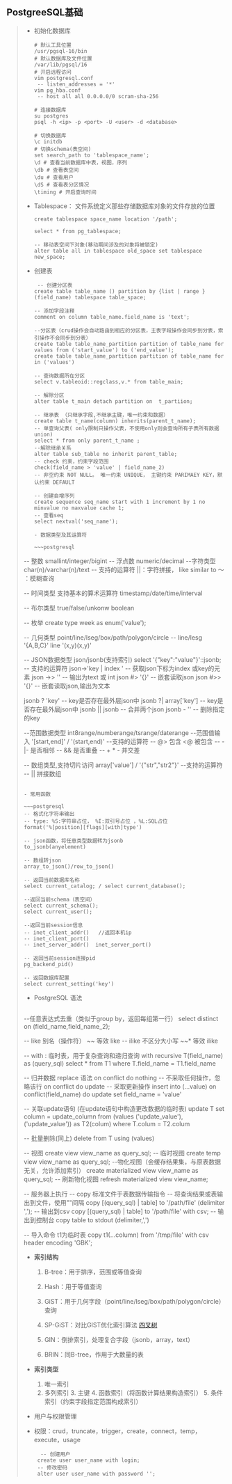 ## PostgreeSQL基础

> - 初始化数据库
>
>   ~~~shell
>   # 默认工具位置
>   /usr/pgsql-16/bin
>   # 默认数据库及文件位置
>   /var/lib/pgsql/16
>   # 开启远程访问
>   vim postgresql.conf
>    -- listen_addresses = '*'
>   vim pg_hba.conf
>    -- host all all 0.0.0.0/0 scram-sha-256
>
>   # 连接数据库
>   su postgres
>   psql -h <ip> -p <port> -U <user> -d <database>
>
>   # 切换数据库
>   \c initdb
>   # 切换schema(表空间)
>   set search_path to 'tablespace_name';
>   \d # 查看当前数据库中表，视图，序列
>   \db # 查看表空间
>   \du # 查看用户
>   \dS # 查看表分区情况
>   \timing # 开启查询时间
>   ~~~
>
> - Tablespace： 文件系统定义那些存储数据库对象的文件存放的位置
>
>   ~~~postgresql
>   create tablespace space_name location '/path';
>
>   select * from pg_tablespace;
>
>   -- 移动表空间下对象(移动期间涉及的对象将被锁定)
>   alter table all in tablespace old_space set tablespace new_space;
>   ~~~
>
> - 创建表
>
>   ~~~postgresql
>    -- 创建分区表
>   create table table_name () partition by {list | range }(field_name) tablespace table_space;
>     
>   -- 添加字段注释
>   comment on column table_name.field_name is 'text';
>     
>   --分区表（crud操作会自动路由到相应的分区表，主表字段操作会同步到分表，索引操作不会同步到分表）
>   create table table_name_partition partition of table_name for values from ('start_value') to ('end_value');
>   create table table_name_partition partition of table_name for in ('values')  
>     
>   -- 查询数据所在分区
>   select v.tableoid::regclass,v.* from table_main;
>     
>   -- 解除分区
>   alter table t_main detach partition on  t_partiion;
>     
>   -- 继承表 （只继承字段,不继承主键，唯一约束和数据）
>   create table t_name(column) inherits(parent_t_name);
>   -- 单查询父表( only限制只操作父表，不使用only则会查询所有子表所有数据union) 
>   select * from only parent_t_name ;
>   --解除继承关系
>   alter table sub_table no inherit parent_table;
>   -- check 约束，约束字段范围
>   check(field_name > 'value' | field_name_2)
>   -- 非空约束 NOT NULL。 唯一约束 UNIQUE， 主键约束 PARIMAEY KEY，默认约束 DEFAULT
>     
>   -- 创建自增序列
>   create sequence seq_name start with 1 increment by 1 no minvalue no maxvalue cache 1;
>   -- 查看seq
>   select nextval('seq_name');
>   
>   - 数据类型及其运算符
>
>   ~~~postgresql
>  -- 整数
>   smallint/integer/bigint
>   -- 浮点数
>   numeric/decimal 
>   --字符类型
>   char(n)/varchar(n)/text
>   -- 支持的运算符
>   ||：字符拼接， like  similar to  ～ ：模糊查询
> 
>   -- 时间类型 支持基本的算术运算符
>     timestamp/date/time/interval
> 
>   -- 布尔类型  true/false/unkonw
>     boolean
> 
>   -- 枚举
>     create type week as enum('value');
> 
>   -- 几何类型
>     point/line/lseg/box/path/polygon/circle
>   -- line/lesg '{A,B,C}' line '(x,y)(x,y)'
> 
>   -- JSON数据类型
>     json/jsonb(支持索引)
>   select '{"key":"value"}'::jsonb;
>   -- 支持的运算符
>   json->'key | index ' -- 获取json下标为index 或key的元素
>   json ->> ''          -- 输出为text 或 int
>   json #> '{}'         -- 嵌套读取json 
>   json #>> '{}'				 -- 嵌套读取json,输出为文本
> 
>   jsonb ? 'key'        -- key是否存在最外层json中
>     jsonb ?| array['key']  -- key是否存在最外层json中
>   jsonb || jsonb        -- 合并两个json
>   jsonb - ''            -- 删除指定的key
> 
>   --范围数据类型
>     int8range/numberange/tsrange/daterange
>   --范围值输入 '[start,end]' / '(start,end)'
>   --支持的运算符 
>   --  @> 包含 <@ 被包含
>   --  -|- 是否相邻
>   --  && 是否重叠
>   --  + * - 并交差
> 
>   -- 数组类型,支持切片访问
>     array['value'] / '{"str","str2"}'
>   --支持的运算符
>   -- || 拼接数组
>   ~~~
> 
> - 常用函数
>
>   ~~~postgresql
>  -- 格式化字符串输出
>   -- type: %S:字符串占位， %I:双引号占位 ，%L:SQL占位
>   format('%[position][flags][with]type')
> 
>   -- json函数，将任意类型数据转为jsonb
>  to_jsonb(anyelement)
> 
>   -- 数组转json
>  array_to_json()/row_to_json()
> 
>   -- 返回当前数据库名称
>  select current_catalog; / select current_database();
> 
>   --返回当前schema（表空间）
>  select current_schema();
>   select current_user();
> 
>   --返回当前session信息
>  -- inet_client_addr()   //返回本机ip
>   -- inet_client_port()
>   -- inet_server_addr()  inet_server_port()
> 
>   -- 返回当前session连接pid
>  pg_backend_pid()
> 
>   -- 返回数据库配置
>  select current_setting('key')
> 
>   ~~~
>
> - PostgreSQL 语法
>
>   ~~~postgresql
>  --任意表达式去重（类似于group by，返回每组第一行）
>   select distinct on (field_name,field_name_2);
> 
>   -- like 别名（操作符）
>     ~~ 等效 like
>   -- ilike 不区分大小写
>   ~~* 等效 ilike
> 
>   -- with : 临时表，用于复杂查询和递归查询
>     with recursive T(field_name) as (query_sql)
>   select * from T1 where T.field_name = T1.field_name
> 
>   -- 归并数据 replace 语法
>     on conflict do nothing  -- 不采取任何操作，忽略该行
>   on conflict do update   -- 采取更新操作
>   insert into (...value) on conflict(field_name) do update set field_name = 'value'
> 
>   -- 关联update语句 (在update语句中构造更改数据的临时表)
>     update T set column = update_column from (values ('update_value'),('update_value')) as T2(colum) where T.colum = T2.colum
> 
>   -- 批量删除(同上)
>     delete from T using (values)
> 
>   -- 视图
>     create view view_name as query_sql;
>   -- 临时视图
>   create temp view view_name as query_sql;
>   --物化视图（会缓存结果集，与原表数据无关，允许添加索引）
>   create materialized view view_name as query_sql;
>   -- 刷新物化视图
>   refresh materialized view view_name;
> 
>   -- 服务器上执行
>     -- copy 标准文件于表数据传输指令
>   -- 将查询结果或表输出到文件，使用""间隔
>   copy [(query_sql) | table]  to '/path/file' (delimiter ',');
>   -- 输出到csv
>   copy [(query_sql) | table]  to '/path/file' with csv;
>   -- 输出到控制台
>   copy table to stdout (delimiter,',')
> 
>   -- 导入命令 t1为临时表
>     copy t1(...column) from '/tmp/file' with csv header encoding 'GBK';
> 
>  - **索引结构**
>
>    1. B-tree：用于排序，范围或等值查询
>
>    2. Hash：用于等值查询
>
>    3. GiST：用于几何字段（point/line/lseg/box/path/polygon/circle）查询
>
>    4. SP-GiST：对比GIST优化索引算法 [四叉树](https://blog.csdn.net/hyman_c/article/details/119315210)
>
>    5. GIN：倒排索引，处理复合字段（jsonb，array，text）
>
>    6. BRIN：同B-tree，作用于大数量的表
>
>  - **索引类型**
>
>    1. 唯一索引
>    1. 多列索引
>       3. 主键
>       4. 函数索引（将函数计算结果构造索引）
>       5. 条件索引（约束字段指定范围构成索引）
> - 用户与权限管理
> 
>  - 权限：crud，truncate，trigger，create，connect，temp，execute，usage
> 
>    ~~~postgresql
>      -- 创建用户
>     create user user_name with login;
>     -- 修改密码
>     alter user user_name with password '';